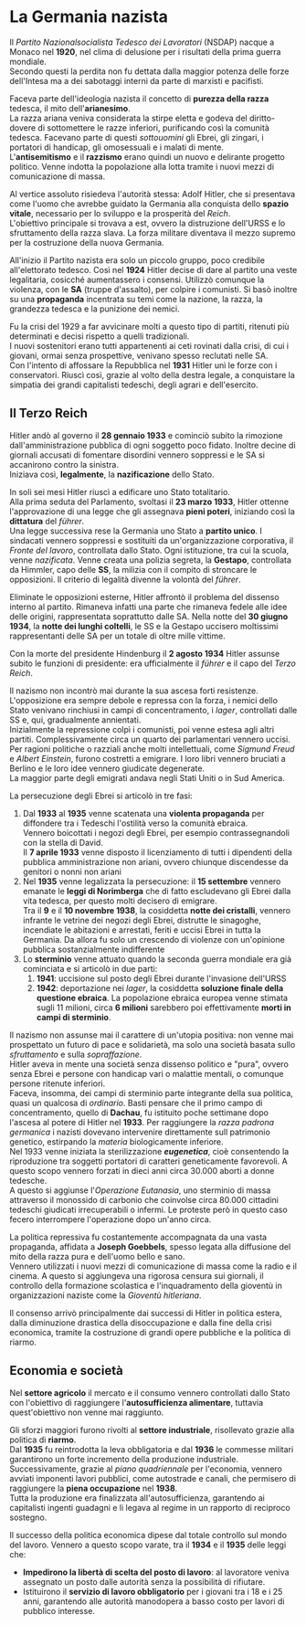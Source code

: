 # La Germania nazista

Il *Partito Nazionalsocialista Tedesco dei Lavoratori* (NSDAP) nacque a Monaco
nel **1920**, nel clima di delusione per i risultati della prima guerra
mondiale.\
Secondo questi la perdita non fu dettata dalla maggior potenza delle forze
dell'Intesa ma a dei sabotaggi interni da parte di marxisti e pacifisti.

Faceva parte dell'ideologia nazista il concetto di **purezza della razza**
tedesca, il mito dell'**arianesimo**.\
La razza ariana veniva considerata la stirpe eletta e godeva del diritto-dovere
di sottomettere le razze inferiori, purificando così la comunità tedesca.
Facevano parte di questi *sottouomini* gli Ebrei, gli zingari, i portatori di
handicap, gli omosessuali e i malati di mente.\
L'**antisemitismo** e il **razzismo** erano quindi un nuovo e delirante progetto
politico. Venne indotta la popolazione alla lotta tramite i nuovi mezzi di
comunicazione di massa.

Al vertice assoluto risiedeva l'autorità stessa: Adolf Hitler, che si presentava
come l'uomo che avrebbe guidato la Germania alla conquista dello **spazio
vitale**, necessario per lo sviluppo e la prosperità del *Reich*.\
L'obiettivo principale si trovava a est, ovvero la distruzione dell'URSS e lo
sfruttamento della razza slava. La forza militare diventava il mezzo supremo per
la costruzione della nuova Germania.

All'inizio il Partito nazista era solo un piccolo gruppo, poco credibile
all'elettorato tedesco. Così nel **1924** Hitler decise di dare al partito una
veste legalitaria, cosicché aumentassero i consensi. Utilizzò comunque la
violenza, con le **SA** (truppe d'assalto), per colpire i comunisti. Si basò
inoltre su una **propaganda** incentrata su temi come la nazione, la razza, la
grandezza tedesca e la punizione dei nemici.

Fu la crisi del 1929 a far avvicinare molti a questo tipo di partiti, ritenuti
più determinati e decisi rispetto a quelli tradizionali.\
I nuovi sostenitori erano tutti appartenenti ai ceti rovinati dalla crisi, di
cui i giovani, ormai senza prospettive, venivano spesso reclutati nelle SA.\
Con l'intento di affossare la Repubblica nel **1931** Hitler unì le forze con i
conservatori. Riuscì così, grazie al volto della destra legale, a conquistare la
simpatia dei grandi capitalisti tedeschi, degli agrari e dell'esercito.

## Il Terzo Reich

Hitler andò al governo il **28 gennaio 1933** e cominciò subito la rimozione
dall'amministrazione pubblica di ogni soggetto poco fidato. Inoltre decine di
giornali accusati di fomentare disordini vennero soppressi e le SA si accanirono
contro la sinistra.\
Iniziava così, **legalmente**, la **nazificazione** dello Stato.

In soli sei mesi Hitler riuscì a edificare uno Stato totalitario.\
Alla prima seduta del Parlamento, svoltasi il **23 marzo 1933**, Hitler ottenne
l'approvazione di una legge che gli assegnava **pieni poteri**, iniziando così
la **dittatura** del *führer*.\
Una legge successiva rese la Germania uno Stato a **partito unico**. I sindacati
vennero soppressi e sostituiti da un'organizzazione corporativa, il *Fronte del
lavoro*, controllata dallo Stato. Ogni istituzione, tra cui la scuola, venne
*nazificata*. Venne creata una polizia segreta, la **Gestapo**, controllata da
Himmler, capo delle **SS**, la milizia con il compito di stroncare le
opposizioni. Il criterio di legalità divenne la volontà del *führer*.

Eliminate le opposizioni esterne, Hitler affrontò il problema del dissenso
interno al partito. Rimaneva infatti una parte che rimaneva fedele alle idee
delle origini, rappresentata soprattutto dalle SA. Nella notte del **30 giugno
1934**, la **notte dei lunghi coltelli**, le SS e la Gestapo uccisero moltissimi
rappresentanti delle SA per un totale di oltre mille vittime.

Con la morte del presidente Hindenburg il **2 agosto 1934** Hitler assunse
subito le funzioni di presidente: era ufficialmente il *führer* e il capo del
*Terzo Reich*.

Il nazismo non incontrò mai durante la sua ascesa forti resistenze.
L'opposizione era sempre debole e repressa con la forza, i nemici dello Stato
venivano rinchiusi in campi di concentramento, i *lager*, controllati dalle SS
e, qui, gradualmente annientati.\
Inizialmente la repressione colpì i comunisti, poi venne estesa agli altri
partiti. Complessivamente circa un quarto dei parlamentari vennero uccisi.\
Per ragioni politiche o razziali anche molti intellettuali, come *Sigmund Freud*
e *Albert Einstein*, furono costretti a emigrare. I loro libri vennero bruciati
a Berlino e le loro idee vennero giudicate degenerate.\
La maggior parte degli emigrati andava negli Stati Uniti o in Sud America.

La persecuzione degli Ebrei si articolò in tre fasi:
1. Dal **1933** al **1935** venne scatenata una **violenta propaganda** per
   diffondere tra i Tedeschi l'ostilità verso la comunità ebraica.\
   Vennero boicottati i negozi degli Ebrei, per esempio contrassegnandoli con la
   stella di David.\
   Il **7 aprile 1933** venne disposto il licenziamento di tutti i dipendenti
   della pubblica amministrazione non ariani, ovvero chiunque discendesse da
   genitori o nonni non ariani
2. Nel **1935** venne legalizzata la persecuzione: il **15 settembre** vennero
   emanate le **leggi di Norimberga** che di fatto escludevano gli Ebrei dalla
   vita tedesca, per questo molti decisero di emigrare.\
   Tra il **9** e il **10 novembre 1938**, la cosiddetta **notte dei
   cristalli**, vennero infrante le vetrine dei negozi degli Ebrei, distrutte le
   sinagoghe, incendiate le abitazioni e arrestati, feriti e uccisi Ebrei in
   tutta la Germania. Da allora fu solo un crescendo di violenze con un'opinione
   pubblica sostanzialmente indifferente
3. Lo **sterminio** venne attuato quando la seconda guerra mondiale era già
   cominciata e si articolò in due parti:
   1. **1941**: uccisione sul posto degli Ebrei durante l'invasione dell'URSS
   2. **1942**: deportazione nei *lager*, la cosiddetta **soluzione finale
      della questione ebraica**. La popolazione ebraica europea venne stimata
      sugli 11 milioni, circa **6 milioni** sarebbero poi effettivamente
      **morti in campi di sterminio**.

Il nazismo non assunse mai il carattere di un'utopia positiva: non venne mai
prospettato un futuro di pace e solidarietà, ma solo una società basata sullo
*sfruttamento* e sulla *sopraffazione*.\
Hitler aveva in mente una società senza dissenso politico e "pura", ovvero senza
Ebrei e persone con handicap vari o malattie mentali, o comunque persone
ritenute inferiori.\
Faceva, insomma, dei campi di sterminio parte integrante della sua politica,
quasi un qualcosa di *ordinario*. Basti pensare che il primo campo di
concentramento, quello di **Dachau**, fu istituito poche settimane dopo l'ascesa
al potere di Hitler nel **1933**. Per raggiungere la *razza padrona germanica* i
nazisti dovevano intervenire direttamente sull patrimonio genetico, estirpando
la *materia* biologicamente inferiore.\
Nel 1933 venne iniziata la sterilizzazione ***eugenetica***, cioè consentendo la
riproduzione tra soggetti portatori di caratteri geneticamente favorevoli. A
questo scopo vennero forzati in dieci anni circa 30.000 aborti a donne
tedesche.\
A questo si aggiunse l'*Operazione Eutanasia*, uno sterminio di massa attraverso
il monossido di carbonio che coinvolse circa 80.000 cittadini tedeschi giudicati
irrecuperabili o infermi. Le proteste però in questo caso fecero interrompere
l'operazione dopo un'anno circa.

La politica repressiva fu costantemente accompagnata da una vasta propaganda,
affidata a **Joseph Goebbels**, spesso legata alla diffusione del mito della
razza pura e dell'uomo bello e sano.\
Vennero utilizzati i nuovi mezzi di comunicazione di massa come la radio e il
cinema. A questo si aggiungeva una rigorosa censura sui giornali, il controllo
della formazione scolastica e l'inquadramento della gioventù in organizzazioni
naziste come la *Gioventù hitleriana*.

Il consenso arrivò principalmente dai successi di Hitler in politica estera,
dalla diminuzione drastica della disoccupazione e dalla fine della crisi
economica, tramite la costruzione di grandi opere pubbliche e la politica di
riarmo.

## Economia e società

Nel **settore agricolo** il mercato e il consumo vennero controllati dallo Stato
con l'obiettivo di raggiungere l'**autosufficienza alimentare**, tuttavia
quest'obiettivo non venne mai raggiunto.

Gli sforzi maggiori furono rivolti al **settore industriale**, risollevato
grazie alla politica di **riarmo**.\
Dal **1935** fu reintrodotta la leva obbligatoria e dal **1936** le commesse
militari garantirono un forte incremento della produzione industriale.
Successivamente, grazie al *piano quadriennale* per l'economia, vennero avviati
imponenti lavori pubblici, come autostrade e canali, che permisero di
raggiungere la **piena occupazione** nel **1938**.\
Tutta la produzione era finalizzata all'autosufficienza, garantendo ai
capitalisti ingenti guadagni e li legava al regime in un rapporto di reciproco
sostegno.

Il successo della politica economica dipese dal totale controllo sul mondo del
lavoro. Vennero a questo scopo varate, tra il **1934** e il **1935** delle leggi
che:
- **Impedirono la libertà di scelta del posto di lavoro**: al lavoratore veniva
  assegnato un posto dalle autorità senza la possibilità di rifiutare.
- Istituirono il **servizio di lavoro obbligatorio** per i giovani tra i 18 e i
  25 anni, garantendo alle autorità manodopera a basso costo per lavori di
  pubblico interesse.
